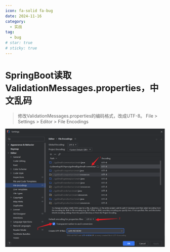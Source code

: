 ```yaml
---
icon: fa-solid fa-bug
date: 2024-11-16
category:
  - 实战
tag:
  - bug
# star: true
# sticky: true
---
```


# SpringBoot读取ValidationMessages.properties，中文乱码

> 修改ValidationMessages.properties的编码格式，改成UTF-8。
> File > Settings > Editor > File Encodings
>
<!-- more -->

<img src="SpringBoot读取ValidationMessages.properties，中文乱码.assets\image-20241116213603000-173176424147416.png" alt="image-20241116213603000" style="zoom: 50%;" />